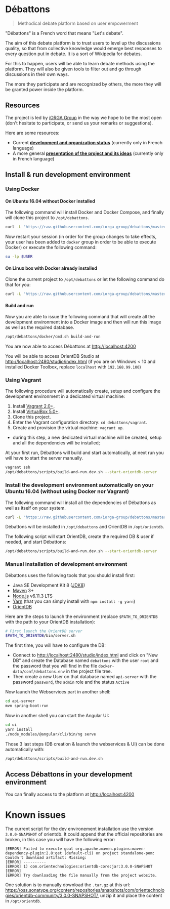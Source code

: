 # Débattons

> Methodical debate platform based on user empowerment

"Débattons" is a French word that means "Let's debate".

The aim of this debate platform is to trust users to level up the discussions quality, so that from collective knowledge would emerge best responses to every question put in debate. It is a sort of Wikipedia for debates.

For this to happen, users will be able to learn debate methods using the platform. They will also be given tools to filter out and go through discussions in their own ways.

The more they participate and are recognized by others, the more they will be granted power inside the platform.

## Resources

The project is led by [iORGA Group](http://www.iorga.com) in the way we hope to be the most open (don't hesitate to participate, or send us your remarks or suggestions).

Here are some resources:
 * Current [**development and organization status**](https://trello.com/b/MfS0wzzJ/wikip%C3%A9dia-du-d%C3%A9bat) (currently only in French language)
 * A more general [**presentation of the project and its ideas**](https://docs.google.com/presentation/d/1UIsnLdP2XgO_Ii6g98lWW4FsMuDccD-TigsT5NSFKOU/edit#slide=id.g224b5ac09f_1_0) (currently only in French language)

## Install & run development environment
### Using Docker
#### On Ubuntu 16.04 without Docker installed
The following command will install Docker and Docker Compose, and finally will clone this project to `/opt/debattons`.
```bash
curl -L "https://raw.githubusercontent.com/iorga-group/debattons/master/setup/run-env-on-ubuntu-16.04.sh" > /tmp/setup-debattons-run-env-on-ubuntu-16.04.sh && bash /tmp/setup-debattons-run-env-on-ubuntu-16.04.sh
```
Now restart your session (in order for the group changes to take effects, your user has been added to `docker` group in order to be able to execute Docker) or execute the following command:
```bash
su -lp $USER
```
#### On Linux box with Docker already installed
Clone the current project to `/opt/debattons` or let the following command do that for you:
```bash
curl -L "https://raw.githubusercontent.com/iorga-group/debattons/master/setup/debattons-git-copy.sh" > /tmp/debattons-git-copy.sh && bash /tmp/debattons-git-copy.sh
```
#### Build and run
Now you are able to issue the following command that will create all the development environment into a Docker image and then will run this image as well as the required database.
```bash
/opt/debattons/docker/cmd.sh build-and-run
```

You are now able to access Débattons at [http://localhost:4200](http://localhost:4200)

You will be able to access OrientDB Studio at [http://localhost:2480/studio/index.html](http://localhost:2480/studio/index.html) (if you are on Windows < 10 and installed Docker Toolbox, replace `localhost` with `192.168.99.100`)

### Using Vagrant
The following procedure will automatically create, setup and configure the development environment in a dedicated virtual machine:
1. Install [Vagrant 2.0+](https://www.vagrantup.com/).
1. Install [VirtualBox 5.0+](https://www.virtualbox.org/).
1. Clone this project.
1. Enter the Vagrant configuration directory: `cd debattons/vagrant`.
1. Create and provision the virtual machine: `vagrant up`.
 * during this step, a new dedicated virtual machine will be created, setup and all the dependencies will be installed;

At your first run, Débattons will build and start automatically, at next run you will have to start the server manually.

``` bash
vagrant ssh
/opt/debattons/scripts/build-and-run.dev.sh --start-orientdb-server
```

### Install the development environment automatically on your Ubuntu 16.04 (without using Docker nor Vagrant)
The following command will install all the dependencies of Débattons as well as itself on your system.
```bash
curl -L "https://raw.githubusercontent.com/iorga-group/debattons/master/setup/dev-env-on-ubuntu-16.04.sh" > /tmp/setup-debattons-dev-env-on-ubuntu-16.04.sh && bash /tmp/setup-debattons-dev-env-on-ubuntu-16.04.sh
```
Débattons will be installed in `/opt/debattons` and OrientDB in `/opt/orientdb`.

The following script will start OrientDB, create the required DB & user if needed, and start Débattons:
```bash
/opt/debattons/scripts/build-and-run.dev.sh --start-orientdb-server
```

### Manual installation of development environment

Débattons uses the following tools that you should install first:
 * Java SE Development Kit 8 ([JDK8](http://www.oracle.com/technetwork/java/javase/downloads/jdk8-downloads-2133151.html))
 * [Maven](https://maven.apache.org/) 3+
 * [Node.js](https://nodejs.org/en/) v6.11.3 LTS
 * [Yarn](https://yarnpkg.com) (that you can simply install with `npm install -g yarn`)
 * [OrientDB](https://orientdb.com/getting-started/)

Here are the steps to launch the environment (replace `$PATH_TO_ORIENTDB` with the path to your OrientDB installation):
```bash
# First launch the OrientDB server
$PATH_TO_ORIENTDB/bin/server.sh
```
The first time, you will have to configure the DB:
 * Connect to [http://localhost:2480/studio/index.html](http://localhost:2480/studio/index.html) and click on "New DB" and create the Database named `debattons` with the user `root` and the password that you will find in the file `docker-data/conf/debattons.env` in the project file tree.
 * Then create a new User on that database named `api-server` with the password `password`, the `admin` role and the status `Active`

Now launch the Webservices part in another shell:
```bash
cd api-server
mvn spring-boot:run
```
Now in another shell you can start the Angular UI:
```bash
cd ui
yarn install
./node_modules/@angular/cli/bin/ng serve
```

Those 3 last steps (DB creation & launch the webservices & UI) can be done automatically with:
```bash
/opt/debattons/scripts/build-and-run.dev.sh
```

## Access Débattons in your development environment

You can finally access to the platform at [http://localhost:4200](http://localhost:4200)

# Known issues

The current script for the dev environement installation use the version `3.0.0-SNAPSHOT` of orientdb. It could append that the official repositories are broken, in this case you will have the following error:
```
[ERROR] Failed to execute goal org.apache.maven.plugins:maven-dependency-plugin:2.8:get (default-cli) on project standalone-pom: Couldn't download artifact: Missing:
[ERROR] ----------
[ERROR] 1) com.orientechnologies:orientdb-core:jar:3.0.0-SNAPSHOT
[ERROR] 
[ERROR] Try downloading the file manually from the project website.
```
One solution is to manually download the `.tar.gz` at this url:
https://oss.sonatype.org/content/repositories/snapshots/com/orientechnologies/orientdb-community/3.0.0-SNAPSHOT/, unzip it and place the content in `/opt/orientdb`.


